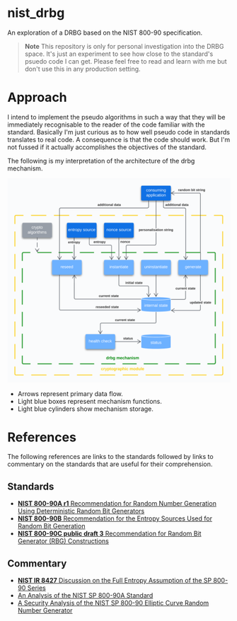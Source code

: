 # nist_drbg
An exploration of a DRBG based on the NIST 800-90 specification.

>**Note**
This repository is only for personal investigation into the DRBG space. It's just an experiment to see how close to the standard's psuedo code I can get. Please feel free to read and learn with me but don't use this in any production setting.

# Approach

I intend to implement the pseudo algorithms in such a way that they will be immediately recognisable to the reader of the code familiar with the standard. Basically I'm just curious as to how well pseudo code in standards translates to real code. A consequence is that the code should work. But I'm not fussed if it actually accomplishes the objectives of the standard.

The following is my interpretation of the architecture of the drbg mechanism.

![basic architecture](/nist%20drbg%20-%20data%20flow.png)

* Arrows represent primary data flow.
* Light blue boxes represent mechanism functions.
* Light blue cylinders show mechanism storage.

# References

The following references are links to the standards followed by links to commentary on the standards that are useful for their comprehension.

## Standards

* [**NIST 800-90A r1** Recommendation for Random Number Generation Using Deterministic Random Bit Generators](https://nvlpubs.nist.gov/nistpubs/SpecialPublications/NIST.SP.800-90Ar1.pdf)
* [**NIST 800-90B** Recommendation for the Entropy Sources Used for Random Bit Generation](https://nvlpubs.nist.gov/nistpubs/SpecialPublications/NIST.SP.800-90B.pdf)
* [**NIST 800-90C public draft 3** Recommendation for Random Bit Generator (RBG) Constructions ](https://nvlpubs.nist.gov/nistpubs/SpecialPublications/NIST.SP.800-90C.3pd.pdf)

## Commentary

* [**NIST IR 8427** Discussion on the Full Entropy Assumption of the SP 800-90 Series](https://nvlpubs.nist.gov/nistpubs/ir/2023/NIST.IR.8427.pdf)
* [An Analysis of the NIST SP 800-90A Standard](https://eprint.iacr.org/2018/349.pdf)
* [A Security Analysis of the NIST SP 800-90 Elliptic Curve Random Number Generator](https://eprint.iacr.org/2007/048.pdf)
